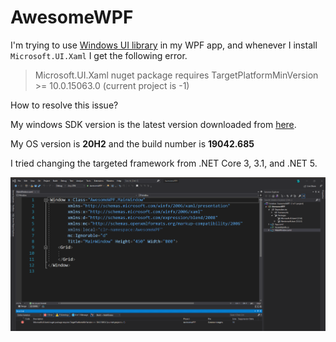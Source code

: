 # AwesomeWPF

I'm trying to use [Windows UI library](https://docs.microsoft.com/en-us/windows/apps/winui/) in my WPF app, and whenever I install `Microsoft.UI.Xaml` I get the following error.

> Microsoft.UI.Xaml nuget package requires TargetPlatformMinVersion >= 10.0.15063.0 (current project is -1)

How to resolve this issue?

My windows SDK version is the latest version downloaded from [here](https://developer.microsoft.com/en-US/windows/downloads/windows-10-sdk/).

My OS version is **20H2** and the build number is **19042.685**

I tried changing the targeted framework from .NET Core 3, 3.1, and .NET 5.


![Drag Racing](https://github.com/MahmudX/AwesomeWPF/blob/master/AwesomeWPF/IMG/ss.png)
